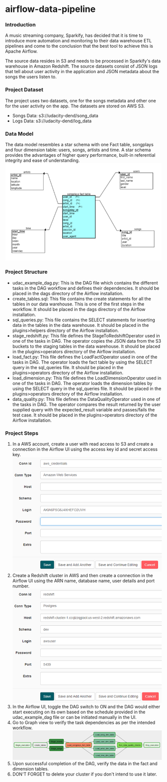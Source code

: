 # airflow-data-pipeline

### Introduction
A music streaming company, Sparkify, has decided that it is time to introduce more automation and monitoring to their data warehouse ETL pipelines and come to the conclusion that the best tool to achieve this is Apache Airflow.

The source data resides in S3 and needs to be processed in Sparkify's data warehouse in Amazon Redshift. The source datasets consist of JSON logs that tell about user activity in the application and JSON metadata about the songs the users listen to.

### Project Dataset
The project uses two datasets, one for the songs metadata and other one for the user activity on the app. The datasets are stored on AWS S3.
- Songs Data: s3://udacity-dend/song_data
- Logs Data: s3://udacity-dend/log_data

### Data Model
The data model resembles a star schema with one Fact table, songplays and four dimension table: users, songs, artists and time. A star schema provides the advantages of higher query performance, built-in referential integrity and ease of understanding.
![Data Model](https://github.com/abhi-verma/redshift_data_warehouse/blob/master/img/DataModelSparkify.PNG?raw=true)

### Project Structure
- udac_example_dag.py: This is the DAG file which contains the different tasks in the DAG workflow and defines their dependencies. It should be placed in the dags directory of the Airflow installation.
- create_tables.sql: This file contains the create statements for all the tables in our data warehouse. This is one of the first steps in the workflow. It should be placed in the dags directory of the Airflow installation.
- sql_queries.py: This file contains the SELECT statements for inserting data in the tables in the data warehouse. It should be placed in the plugins>helpers directory of the Airflow installation.
- stage_redshift.py: This file defines the StageToRedshiftOperator used in one of the tasks in DAG. The operator copies the JSON data from the S3 buckets to the staging tables in the data warehouse. It should be placed in the plugins>operators directory of the Airflow installation.
- load_fact.py: This file defines the LoadFactOperator used in one of the tasks in DAG. The operator loads the fact table by using the SELECT query in the sql_queries file. It should be placed in the plugins>operators directory of the Airflow installation.
- load_dimension.py: This file defines the LoadDimensionOperator used in one of the tasks in DAG. The operator loads the dimension tables by using the SELECT query in the sql_queries file. It should be placed in the plugins>operators directory of the Airflow installation.
- data_quality.py: This file defines the DataQualityOperator used in one of the tasks in DAG. The operator compares the result returned by the user supplied query with the expected_result variable and passes/fails the test case. It should be placed in the plugins>operators directory of the Airflow installation.

### Project Steps
1. In a AWS account, create a user with read access to S3 and create a connection in the Airflow UI using the access key id and secret access key.
![AWS Credentials connection](img/aws_cred_conn.PNG)
2. Create a Redshift cluster in AWS and then create a connection in the Airflow UI using the ARN name, database name, user details and port number.
![Redshift connection](img/redshift_conn.png)
3. In the Airflow UI, toggle the DAG switch to ON and the DAG would either start executing on its own based on the schedule provided in the udac_example_dag file or can be initiated manually in the UI.
4. Go to Graph view to verify the task dependencies as per the intended workflow. ![Graph view](img/graph_view.PNG)
5. Upon successful completion of the DAG, verify the data in the fact and dimension tables.
6. DON'T FORGET to delete your cluster if you don't intend to use it later.
